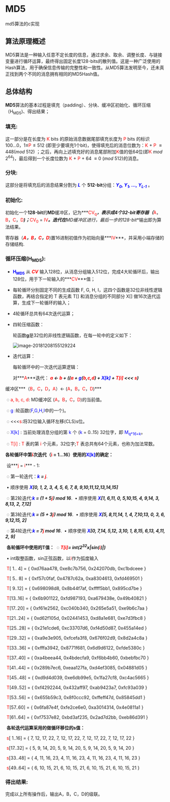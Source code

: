 # MD5
md5算法的c实现

## 算法原理概述

MD5算法是一种输入任意不定长度的信息，通过求余、取余、调整长度、与链接变量进行循环运算，最终得出固定长度128-bits的散列值。这是一种广泛使用的Hash算法，用于确保信息传输的完整性和一致性。从MD5算法发明至今，还未真正找到两个不同的消息拥有相同的MD5Hash值。

## 总体结构

**MD5**算法的基本过程是填充（padding）、分块、缓冲区初始化、循环压缩（H<sub>MD5</sub>)、得出结果；

### 填充:

 这一部分是在长度为 <font color=red>K</font> bits 的原始消息数据尾部填充长度为 <font color=red>P</font> bits 的标识100...0，$1\leq$<font color=red>P</font>$\leq512$ (即至少要填充1个bit)，使得填充后的消息位数为：<font color=red>K</font> + <font color = red>P</font> $\equiv 448(mod \ 512)$ ；之后，再向上述填充好的消息尾部附加<font color=red>K</font>值的低64位(即<font color=red>K</font> $mod$ 2<sup>64</sup>)，最后得到一个长度位数为 <font color=red>K</font> + <font color = red>P</font> + 64 $\equiv0\ (mod\ 512)$的消息。

### 分块:

 这部分是将填充后的消息结果分割为 ***<font color=blue>L</font>*** 个 **512-bit**分组：***<font color=blue>Y<sub>0</sub>, Y<sub>1</sub>, ..., Y<sub>L-1</sub></font>*** 。

### 初始化:

 初始化一个**128-bit**的**MD**缓冲区，记为***<font color=red>CV<sub>q</sub></font>***，表示成4个32-bit寄存器（***<font color=red>A</font>，<font color=red>B</font>，<font color=red>C</font>，<font color=red>D</font>***)；***<font color=red>CV<sub>0</sub></font> = <font color=red>IV</font>***。迭代在**MD**缓冲区进行，最后一步的**128-bit**输出即为算法结果。

寄存器（***<font color=red>A</font>，<font color=red>B</font>，<font color=red>C</font>，<font color=red>D</font>***)置16进制初值作为初始向量***<font color=red>IV</font>***，并采用小端存储的存储结构.

### 循环压缩(H<sub>MD5</sub>):

- **<font color=blue>H<sub>MD5</sub></font>** 从 ***<font color=red>CV</font>*** 输入128位，从消息分组输入512位，完成4大轮循环后，输出128位，用于下一轮输入的***<font color=red>CV</font>***值；

- 每轮循环分别固定不同的生成函数 F, G, H, I，这四个函数是32位非线性逻辑函数，再结合指定的 T 表元素 T[] 和消息分组的不同部分 X[] 做16次迭代运算，生成下一轮循环的输入；

- 4轮循环总共有64次迭代运算；

- 四轮压缩函数：

  轮函数**g**是32位的非线性逻辑函数，在每一轮中的定义如下：

  ![image-20181208155129224](/Users/lightbai/Library/Application%20Support/typora-user-images/image-20181208155129224.png)

- 迭代运算：

  每轮循环中的一次迭代运算逻辑：

  对***<font color=red>A</font>***迭代： ***<font color=red>a</font> $\longleftarrow$ <font color=red>b</font> + ((<font color=red>a</font> + <font color=blue>g</font>(<font color=red>b</font>,<font color=red>c</font>,<font color=red>d</font>) + <font color=blue>X[k]</font> + <font color=red>T[i]</font> <<< <font color=red>s</font>)*** 

​	缓冲区***（<font color=red>B</font>，<font color=red>C</font>，<font color=red>D</font>，<font color=red>A</font>）$\longleftarrow$ (<font color=red>A</font>，<font color=red>B</font>，<font color=red>C</font>，<font color=red>D</font>)*** 

​	◌  <font color=red>a, b, c, d</font>: MD缓冲区 (<font color=red>A</font>，<font color=red>B</font>，<font color=red>C</font>，<font color=red>D</font>)的当前值。 

​	◌  <font color=blue>g</font> :轮函数(<font color=blue>F</font>,<font color=blue>G</font>,<font color=blue>H</font>,<font color=blue>I</font>中的一个)。 

​	◌  <<<<font color=red>s</font>:将32位输入循环左移(CLS)s位。 

​	◌  <font color=blue>X[k]</font> : 当前处理消息分组的第 <font color=blue>k</font> 个 (<font color=blue>k</font> = 0..15) 32位字，即 <font color=blue>M<sub>q*16+k</sub></font>。 

​	◌  <font color=red>T[i]</font> : <font color=red>T</font> 表的第 <font color=red>i</font> 个元素，32位字;<font color=red>T</font> 表总共有64个元素，也称为加法常数。 

​	**各轮循环中第<font color=red>i</font>次迭代（<font color=red>i</font> = 1...16）使用的<font color=blue>X[k]</font>的确定：**

​		设***<font color=red>j</font> = <font color=red>i</font>*** - 1:

​		◌ 第一轮迭代：***<font color=blue>k</font> = <font color=red>j</font>***.

​			• 顺序使用 ***<font color=blue>X</font>[0, 1, 2, 3, 4, 5, 6, 7, 8, 9,10,11,12,13,14,15]***

​		◌ 第2轮迭代:***<font color=blue>k</font> = (1 + 5<font color=red>j</font>) mod 16***.
​			 • 顺序使用 ***<font color=blue>X</font>[1, 6,11, 0, 5,10,15, 4, 9,14, 3, 8,13, 2, 7,12]***

​		◌ 第3轮迭代:***<font color=blue>k</font> = (5 + 3<font color=red>j</font>) mod 16***.
​			 • 顺序使用 ***<font color=blue>X</font>[5, 8,11,14, 1, 4, 7,10,13, 0, 3, 6, 9,12,15, 2]***

​		◌ 第4轮迭代:***<font color=blue>k</font> = 7<font color=red>j</font> mod 16***.
​			 • 顺序使用 ***<font color=blue>X</font>[0, 7,14, 5,12, 3,10, 1, 8,15, 6,13, 4,11, 2, 9]***

​	**各轮循环中使用的T值：**
​		 ◌ ***<font color=red>T[i]</font>= int(2<sup>32</sup>x|sin(<font color=red>i</font>)|)*** 

​			• int取整函数，sin正弦函数，以<font color=red>i</font>作为弧度输入

​		<font color=red>T</font>[ 1.. 4] = { 0xd76aa478, 0xe8c7b756, 0x242070db, 0xc1bdceee }

​		<font color=red>T</font>[ 5.. 8] = { 0xf57c0faf, 0x4787c62a, 0xa8304613, 0xfd469501 }

​		<font color=red>T</font>[ 9..12] = { 0x698098d8, 0x8b44f7af, 0xffff5bb1, 0x895cd7be }

​		<font color=red>T</font>[13..16] = { 0x6b901122, 0xfd987193, 0xa679438e, 0x49b40821 }

​		<font color=red>T</font>[17..20] = { 0xf61e2562, 0xc040b340, 0x265e5a51, 0xe9b6c7aa }

​		<font color=red>T</font>[21..24] = { 0xd62f105d, 0x02441453, 0xd8a1e681, 0xe7d3fbc8 }

​		<font color=red>T</font>[25..28] = { 0x21e1cde6, 0xc33707d6, 0xf4d50d87, 0x455a14ed }

​		<font color=red>T</font>[29..32] = { 0xa9e3e905, 0xfcefa3f8, 0x676f02d9, 0x8d2a4c8a }	

​		<font color=red>T</font>[33..36] = { 0xfffa3942, 0x8771f681, 0x6d9d6122, 0xfde5380c }

​		<font color=red>T</font>[37..40] = { 0xa4beea44, 0x4bdecfa9, 0xf6bb4b60, 0xbebfbc70 }

​		<font color=red>T</font>[41..44] = { 0x289b7ec6, 0xeaa127fa, 0xd4ef3085, 0x04881d05 }

​		<font color=red>T</font>[45..48] = { 0xd9d4d039, 0xe6db99e5, 0x1fa27cf8, 0xc4ac5665 }

​		<font color=red>T</font>[49..52] = { 0xf4292244, 0x432aff97, 0xab9423a7, 0xfc93a039 }

​		<font color=red>T</font>[53..56] = { 0x655b59c3, 0x8f0ccc92, 0xffeff47d, 0x85845dd1 }

​		<font color=red>T</font>[57..60] = { 0x6fa87e4f, 0xfe2ce6e0, 0xa3014314, 0x4e0811a1 }

​		<font color=red>T</font>[61..64] = { 0xf7537e82, 0xbd3af235, 0x2ad7d2bb, 0xeb86d391 }

​	**各轮迭代运算采用的做循环移位的s值：**

​		<font color=red>s</font>[ 1..16] = { 7, 12, 17, 22, 7, 12, 17, 22, 7, 12, 17, 22, 7, 12, 17, 22 }

​		<font color=red>s</font>[17..32] = { 5, 9, 14, 20, 5, 9, 14, 20, 5, 9, 14, 20, 5, 9, 14, 20 }

​		<font color=red>s</font>[33..48] = { 4, 11, 16, 23, 4, 11, 16, 23, 4, 11, 16, 23, 4, 11, 16, 23 }

​		<font color=red>s</font>[49..64] = { 6, 10, 15, 21, 6, 10, 15, 21, 6, 10, 15, 21, 6, 10, 15, 21 }	

### 得出结果:

完成以上所有操作后，输出A，B，C，D的级联。